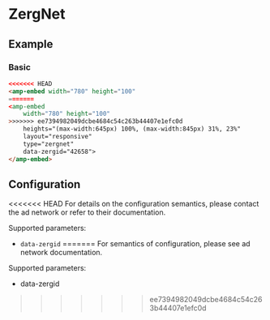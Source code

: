<!---
Copyright 2016 The AMP HTML Authors. All Rights Reserved.

Licensed under the Apache License, Version 2.0 (the "License");
you may not use this file except in compliance with the License.
You may obtain a copy of the License at

      http://www.apache.org/licenses/LICENSE-2.0

Unless required by applicable law or agreed to in writing, software
distributed under the License is distributed on an "AS-IS" BASIS,
WITHOUT WARRANTIES OR CONDITIONS OF ANY KIND, either express or implied.
See the License for the specific language governing permissions and
limitations under the License.
-->

# ZergNet

## Example

### Basic

```html
<<<<<<< HEAD
<amp-embed width="780" height="100"
=======
<amp-embed
    width="780" height="100"
>>>>>>> ee7394982049dcbe4684c54c263b44407e1efc0d
    heights="(max-width:645px) 100%, (max-width:845px) 31%, 23%"
    layout="responsive"
    type="zergnet"
    data-zergid="42658">
</amp-embed>
```

## Configuration

<<<<<<< HEAD
For details on the configuration semantics, please contact the ad network or refer to their documentation. 

Supported parameters:

- `data-zergid`
=======
For semantics of configuration, please see ad network documentation.

Supported parameters:

- data-zergid
>>>>>>> ee7394982049dcbe4684c54c263b44407e1efc0d
